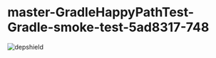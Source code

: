 # master-GradleHappyPathTest-Gradle-smoke-test-5ad8317-748

![depshield](https://ci.dev.depshield.sonatype.org/badges/depshield-ci/master-GradleHappyPathTest-Gradle-smoke-test-5ad8317-748/depshield.svg)